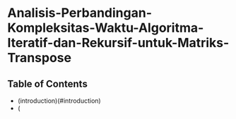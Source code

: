 # Analisis-Perbandingan-Kompleksitas-Waktu-Algoritma-Iteratif-dan-Rekursif-untuk-Matriks-Transpose

## Table of Contents

- (introduction)(#introduction)
- (
